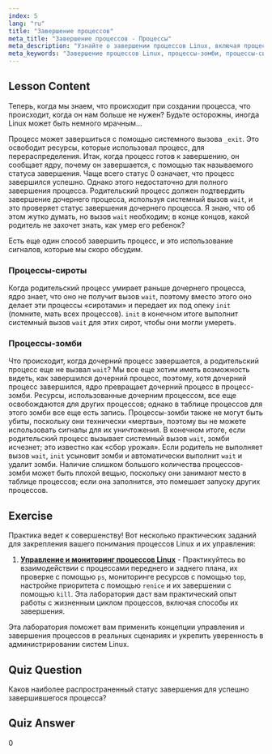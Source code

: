 ```yaml
---
index: 5
lang: "ru"
title: "Завершение процессов"
meta_title: "Завершение процессов - Процессы"
meta_description: "Узнайте о завершении процессов Linux, включая процессы-сироты и зомби. Изучите системные вызовы _exit и wait для эффективного управления процессами."
meta_keywords: "Завершение процессов Linux, процессы-зомби, процессы-сироты, системный вызов wait, _exit, учебник по Linux, Linux для начинающих"
---
```


## Lesson Content

Теперь, когда мы знаем, что происходит при создании процесса, что происходит, когда он нам больше не нужен? Будьте осторожны, иногда Linux может быть немного мрачным...

Процесс может завершиться с помощью системного вызова `_exit`. Это освободит ресурсы, которые использовал процесс, для перераспределения. Итак, когда процесс готов к завершению, он сообщает ядру, почему он завершается, с помощью так называемого статуса завершения. Чаще всего статус 0 означает, что процесс завершился успешно. Однако этого недостаточно для полного завершения процесса. Родительский процесс должен подтвердить завершение дочернего процесса, используя системный вызов `wait`, и это проверяет статус завершения дочернего процесса. Я знаю, что об этом жутко думать, но вызов `wait` необходим; в конце концов, какой родитель не захочет знать, как умер его ребенок?

Есть еще один способ завершить процесс, и это использование сигналов, которые мы скоро обсудим.

### Процессы-сироты

Когда родительский процесс умирает раньше дочернего процесса, ядро знает, что оно не получит вызов `wait`, поэтому вместо этого оно делает эти процессы «сиротами» и передает их под опеку `init` (помните, мать всех процессов). `init` в конечном итоге выполнит системный вызов `wait` для этих сирот, чтобы они могли умереть.

### Процессы-зомби

Что происходит, когда дочерний процесс завершается, а родительский процесс еще не вызвал `wait`? Мы все еще хотим иметь возможность видеть, как завершился дочерний процесс, поэтому, хотя дочерний процесс завершился, ядро превращает дочерний процесс в процесс-зомби. Ресурсы, использованные дочерним процессом, все еще освобождаются для других процессов; однако в таблице процессов для этого зомби все еще есть запись. Процессы-зомби также не могут быть убиты, поскольку они технически «мертвы», поэтому вы не можете использовать сигналы для их уничтожения. В конечном итоге, если родительский процесс вызывает системный вызов `wait`, зомби исчезнет; это известно как «сбор урожая». Если родитель не выполняет вызов `wait`, `init` усыновит зомби и автоматически выполнит `wait` и удалит зомби. Наличие слишком большого количества процессов-зомби может быть плохой вещью, поскольку они занимают место в таблице процессов; если она заполнится, это помешает запуску других процессов.

## Exercise

Практика ведет к совершенству! Вот несколько практических заданий для закрепления вашего понимания процессов Linux и их управления:

1. **[Управление и мониторинг процессов Linux](https://labex.io/ru/labs/comptia-manage-and-monitor-linux-processes-590864)** - Практикуйтесь во взаимодействии с процессами переднего и заднего плана, их проверке с помощью `ps`, мониторинге ресурсов с помощью `top`, настройке приоритета с помощью `renice` и их завершении с помощью `kill`. Эта лаборатория даст вам практический опыт работы с жизненным циклом процессов, включая способы их завершения.

Эта лаборатория поможет вам применить концепции управления и завершения процессов в реальных сценариях и укрепить уверенность в администрировании систем Linux.

## Quiz Question

Каков наиболее распространенный статус завершения для успешно завершившегося процесса?

## Quiz Answer

0
